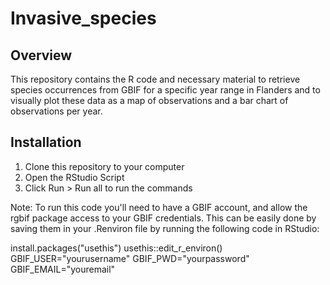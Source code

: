 # Invasive_species

## Overview
This repository contains the R code and necessary material to retrieve species occurrences from GBIF for a specific year range in Flanders and to visually plot these data as a map of observations and a bar chart of observations per year.

## Installation

1. Clone this repository to your computer
2. Open the RStudio Script
3. Click Run > Run all to run the commands

Note: To run this code you'll need to have a GBIF account, and allow the rgbif package access 
to your GBIF credentials. This can be easily done by saving them in your .Renviron file by running 
the following code in RStudio:

install.packages("usethis")
usethis::edit_r_environ()
GBIF_USER="yourusername"
GBIF_PWD="yourpassword"
GBIF_EMAIL="youremail"

